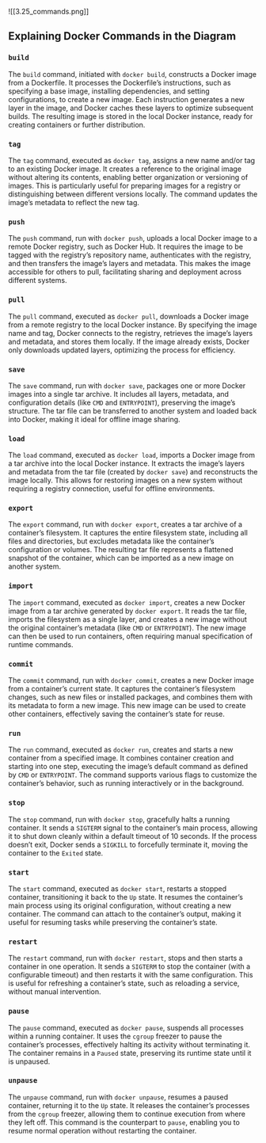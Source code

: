 ![[3.25_commands.png]]

## Explaining Docker Commands in the Diagram

### `build`

The `build` command, initiated with `docker build`, constructs a Docker image from a Dockerfile. It processes the Dockerfile’s instructions, such as specifying a base image, installing dependencies, and setting configurations, to create a new image. Each instruction generates a new layer in the image, and Docker caches these layers to optimize subsequent builds. The resulting image is stored in the local Docker instance, ready for creating containers or further distribution.

### `tag`

The `tag` command, executed as `docker tag`, assigns a new name and/or tag to an existing Docker image. It creates a reference to the original image without altering its contents, enabling better organization or versioning of images. This is particularly useful for preparing images for a registry or distinguishing between different versions locally. The command updates the image’s metadata to reflect the new tag.

### `push`

The `push` command, run with `docker push`, uploads a local Docker image to a remote Docker registry, such as Docker Hub. It requires the image to be tagged with the registry’s repository name, authenticates with the registry, and then transfers the image’s layers and metadata. This makes the image accessible for others to pull, facilitating sharing and deployment across different systems.

### `pull`

The `pull` command, executed as `docker pull`, downloads a Docker image from a remote registry to the local Docker instance. By specifying the image name and tag, Docker connects to the registry, retrieves the image’s layers and metadata, and stores them locally. If the image already exists, Docker only downloads updated layers, optimizing the process for efficiency.

### `save`

The `save` command, run with `docker save`, packages one or more Docker images into a single tar archive. It includes all layers, metadata, and configuration details (like `CMD` and `ENTRYPOINT`), preserving the image’s structure. The tar file can be transferred to another system and loaded back into Docker, making it ideal for offline image sharing.

### `load`

The `load` command, executed as `docker load`, imports a Docker image from a tar archive into the local Docker instance. It extracts the image’s layers and metadata from the tar file (created by `docker save`) and reconstructs the image locally. This allows for restoring images on a new system without requiring a registry connection, useful for offline environments.

### `export`

The `export` command, run with `docker export`, creates a tar archive of a container’s filesystem. It captures the entire filesystem state, including all files and directories, but excludes metadata like the container’s configuration or volumes. The resulting tar file represents a flattened snapshot of the container, which can be imported as a new image on another system.

### `import`

The `import` command, executed as `docker import`, creates a new Docker image from a tar archive generated by `docker export`. It reads the tar file, imports the filesystem as a single layer, and creates a new image without the original container’s metadata (like `CMD` or `ENTRYPOINT`). The new image can then be used to run containers, often requiring manual specification of runtime commands.

### `commit`

The `commit` command, run with `docker commit`, creates a new Docker image from a container’s current state. It captures the container’s filesystem changes, such as new files or installed packages, and combines them with its metadata to form a new image. This new image can be used to create other containers, effectively saving the container’s state for reuse.

### `run`

The `run` command, executed as `docker run`, creates and starts a new container from a specified image. It combines container creation and starting into one step, executing the image’s default command as defined by `CMD` or `ENTRYPOINT`. The command supports various flags to customize the container’s behavior, such as running interactively or in the background.

### `stop`

The `stop` command, run with `docker stop`, gracefully halts a running container. It sends a `SIGTERM` signal to the container’s main process, allowing it to shut down cleanly within a default timeout of 10 seconds. If the process doesn’t exit, Docker sends a `SIGKILL` to forcefully terminate it, moving the container to the `Exited` state.

### `start`

The `start` command, executed as `docker start`, restarts a stopped container, transitioning it back to the `Up` state. It resumes the container’s main process using its original configuration, without creating a new container. The command can attach to the container’s output, making it useful for resuming tasks while preserving the container’s state.

### `restart`

The `restart` command, run with `docker restart`, stops and then starts a container in one operation. It sends a `SIGTERM` to stop the container (with a configurable timeout) and then restarts it with the same configuration. This is useful for refreshing a container’s state, such as reloading a service, without manual intervention.

### `pause`

The `pause` command, executed as `docker pause`, suspends all processes within a running container. It uses the `cgroup` freezer to pause the container’s processes, effectively halting its activity without terminating it. The container remains in a `Paused` state, preserving its runtime state until it is unpaused.

### `unpause`

The `unpause` command, run with `docker unpause`, resumes a paused container, returning it to the `Up` state. It releases the container’s processes from the `cgroup` freezer, allowing them to continue execution from where they left off. This command is the counterpart to `pause`, enabling you to resume normal operation without restarting the container.